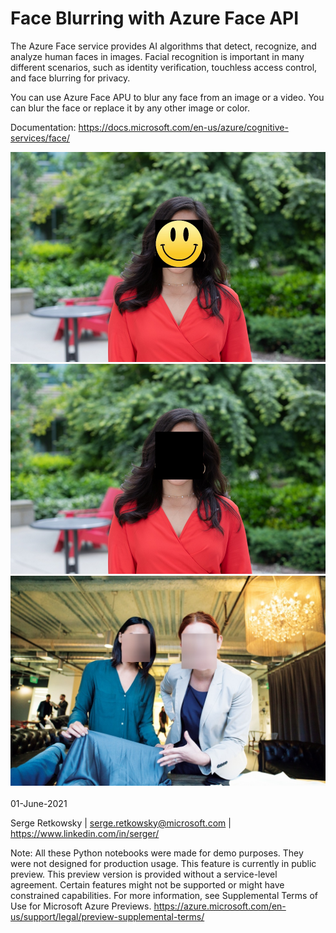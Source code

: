 # Face Blurring with Azure Face API

The Azure Face service provides AI algorithms that detect, recognize, and analyze human faces in images. Facial recognition is important in many different scenarios, such as identity verification, touchless access control, and face blurring for privacy.

You can use Azure Face APU to blur any face from an image or a video.
You can blur the face or replace it by any other image or color.

Documentation:
https://docs.microsoft.com/en-us/azure/cognitive-services/face/

<img src='smiley_image1.jpg' width=800>
<img src='black_image1.jpg' width=800>
<img src='image.jpg' width=800>
<br>
<br>
01-June-2021

Serge Retkowsky | serge.retkowsky@microsoft.com | https://www.linkedin.com/in/serger/

Note: All these Python notebooks were made for demo purposes. They were not designed for production usage. This feature is currently in public preview. This preview version is provided without a service-level agreement. Certain features might not be supported or might have constrained capabilities. For more information, see Supplemental Terms of Use for Microsoft Azure Previews. https://azure.microsoft.com/en-us/support/legal/preview-supplemental-terms/
